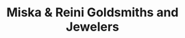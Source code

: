 ---
title: "Miska & Reini Goldsmiths and Jewelers"
url: /state-college/miska-und-reini-goldsmiths-and-jewelers/
shop: Schmuck
---